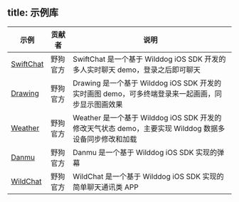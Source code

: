 title:  示例库
---

| 示例 | 贡献者 | 说明 | 
|----|----|----| 
|<a href="https://github.com/WildDogTeam/demo-ios-swiftchat" target="_blank">SwiftChat</a>|野狗官方 | SwiftChat 是一个基于 Wilddog iOS SDK 开发的多人实时聊天 demo，登录之后即可聊天|
|<a href="https://github.com/WildDogTeam/demo-ios-drawing" target="_blank">Drawing</a> | 野狗官方 | Drawing 是一个基于 Wilddog iOS SDK 开发的实时画图 demo，可多终端登录来一起画画，同步显示图画效果 |
|<a href="https://github.com/WildDogTeam/demo-ios-weather" target="_blank">Weather</a>|野狗官方 | Weather 是一个基于 Wilddog iOS SDK 开发的修改天气状态 demo，主要实现 Wilddog 数据多设备同步修改和加载 |
|<a href="https://github.com/WildDogTeam/demo-ios-danmu" target="_blank">Danmu</a>|野狗官方 | Danmu 是一个基于 Wilddog iOS SDK 实现的弹幕 |
|<a href="https://github.com/WildDogTeam/demo-ios-wildchat" target="_blank">WildChat</a> |野狗官方 | WildChat 是一个基于 Wilddog iOS SDK 实现的简单聊天通讯类 APP |


